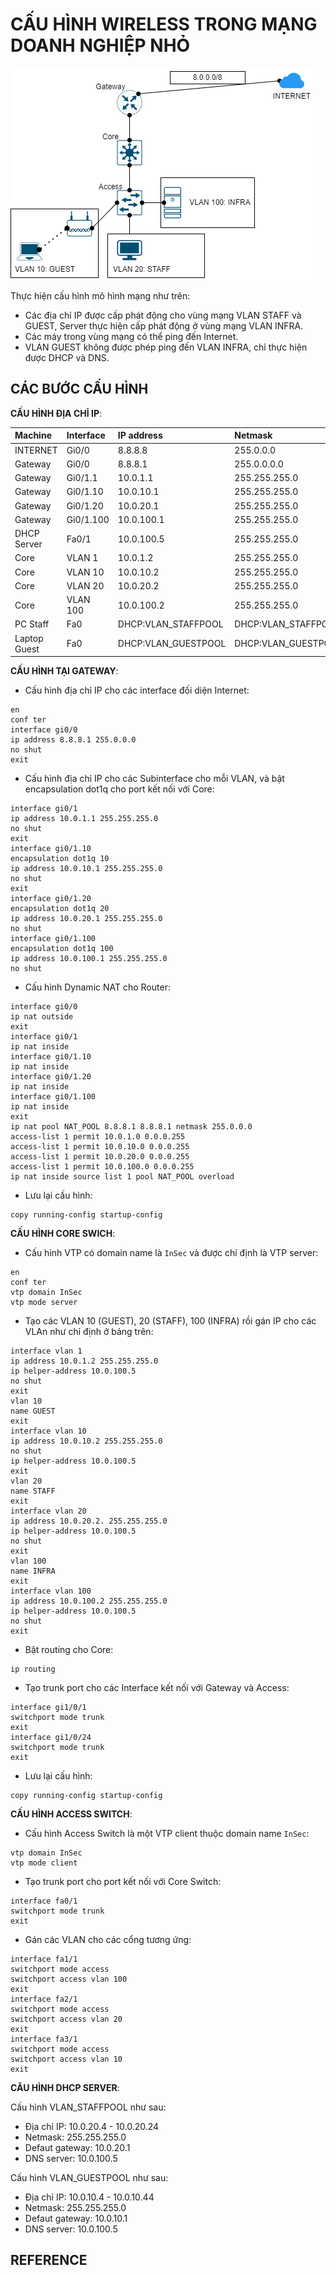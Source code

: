 # CẤU HÌNH WIRELESS TRONG MẠNG DOANH NGHIỆP NHỎ

![TOPOLOGY](./img/topology.png)

Thực hiện cấu hình mô hình mạng như trên:

- Các địa chỉ IP được cấp phát động cho vùng mạng VLAN STAFF và GUEST, Server thực hiện cấp phát động ở vùng mạng VLAN INFRA.
- Các máy trong vùng mạng có thể ping đến Internet.
- VLAN GUEST không được phép ping đến VLAN INFRA, chỉ thực hiện được DHCP và DNS.

## CÁC BƯỚC CẤU HÌNH

**CẤU HÌNH ĐỊA CHỈ IP**:

|Machine|Interface|IP address|Netmask|Gateway|
|:------|:--------|:---------|:------|:------|
|INTERNET|Gi0/0|8.8.8.8|255.0.0.0|#|
|Gateway|Gi0/0|8.8.8.1|255.0.0.0.0|#|
|Gateway|Gi0/1.1|10.0.1.1|255.255.255.0|#|
|Gateway|Gi0/1.10|10.0.10.1|255.255.255.0|#|
|Gateway|Gi0/1.20|10.0.20.1|255.255.255.0|#|
|Gateway|Gi0/1.100|10.0.100.1|255.255.255.0|#|
|DHCP Server|Fa0/1|10.0.100.5|255.255.255.0|10.0.100.1|
|Core|VLAN 1|10.0.1.2|255.255.255.0|#|
|Core|VLAN 10|10.0.10.2|255.255.255.0|#|
|Core|VLAN 20|10.0.20.2|255.255.255.0|#|
|Core|VLAN 100|10.0.100.2|255.255.255.0|#|
|PC Staff|Fa0|DHCP:VLAN_STAFFPOOL|DHCP:VLAN_STAFFPOOL|DHCP:VLAN_STAFFPOOL|
|Laptop Guest|Fa0|DHCP:VLAN_GUESTPOOL|DHCP:VLAN_GUESTPOOL|DHCP:VLAN_GUESTPOOL|

**CẤU HÌNH TẠI GATEWAY**:

- Cấu hình địa chỉ IP cho các interface đối diện Internet:

```
en
conf ter
interface gi0/0
ip address 8.8.8.1 255.0.0.0
no shut
exit
```

- Cấu hình địa chỉ IP cho các Subinterface cho mỗi VLAN, và bật encapsulation dot1q cho port kết nối với Core:

```
interface gi0/1
ip address 10.0.1.1 255.255.255.0
no shut
exit
interface gi0/1.10
encapsulation dot1q 10
ip address 10.0.10.1 255.255.255.0
no shut
exit
interface gi0/1.20
encapsulation dot1q 20
ip address 10.0.20.1 255.255.255.0
no shut
interface gi0/1.100
encapsulation dot1q 100
ip address 10.0.100.1 255.255.255.0
no shut
```

- Cấu hình Dynamic NAT cho Router:

```
interface gi0/0
ip nat outside
exit
interface gi0/1
ip nat inside
interface gi0/1.10
ip nat inside
interface gi0/1.20
ip nat inside
interface gi0/1.100
ip nat inside
exit
ip nat pool NAT_POOL 8.8.8.1 8.8.8.1 netmask 255.0.0.0
access-list 1 permit 10.0.1.0 0.0.0.255
access-list 1 permit 10.0.10.0 0.0.0.255
access-list 1 permit 10.0.20.0 0.0.0.255
access-list 1 permit 10.0.100.0 0.0.0.255
ip nat inside source list 1 pool NAT_POOL overload
```

- Lưu lại cấu hình:

```
copy running-config startup-config
```

**CẤU HÌNH CORE SWICH**:

- Cấu hình VTP có domain name là `InSec` và được chỉ định là VTP server:

```
en
conf ter
vtp domain InSec
vtp mode server
```

- Tạo các VLAN 10 (GUEST), 20 (STAFF), 100 (INFRA) rồi gán IP cho các VLAn như chỉ định ở bảng trên:

```
interface vlan 1
ip address 10.0.1.2 255.255.255.0
ip helper-address 10.0.100.5
no shut
exit
vlan 10
name GUEST
exit
interface vlan 10
ip address 10.0.10.2 255.255.255.0
no shut
ip helper-address 10.0.100.5
exit
vlan 20
name STAFF
exit
interface vlan 20
ip address 10.0.20.2. 255.255.255.0
ip helper-address 10.0.100.5
no shut
exit
vlan 100
name INFRA
exit
interface vlan 100
ip address 10.0.100.2 255.255.255.0
ip helper-address 10.0.100.5
no shut
exit
```

- Bật routing cho Core:

```
ip routing
```

- Tạo trunk port cho các Interface kết nối với Gateway và Access:

```
interface gi1/0/1
switchport mode trunk
exit
interface gi1/0/24
switchport mode trunk
exit
```

- Lưu lại cấu hình:

```
copy running-config startup-config
```

**CẤU HÌNH ACCESS SWITCH**:

- Cấu hình Access Switch là một VTP client thuộc domain name `InSec`:

```
vtp domain InSec
vtp mode client
```

- Tạo trunk port cho port kết nối với Core Switch:

```
interface fa0/1
switchport mode trunk
exit
```

- Gán các VLAN cho các cổng tương ứng:

```
interface fa1/1
switchport mode access
switchport access vlan 100
exit
interface fa2/1
switchport mode access
switchport access vlan 20
exit
interface fa3/1
switchport mode access
switchport access vlan 10
exit
```

**CÂU HÌNH DHCP SERVER**:

Cấu hình VLAN_STAFFPOOL như sau:

- Địa chỉ IP: 10.0.20.4 - 10.0.20.24
- Netmask: 255.255.255.0
- Defaut gateway: 10.0.20.1
- DNS server: 10.0.100.5

Cấu hình VLAN_GUESTPOOL như sau:

- Địa chỉ IP: 10.0.10.4 - 10.0.10.44
- Netmask: 255.255.255.0
- Defaut gateway: 10.0.10.1
- DNS server: 10.0.100.5

## REFERENCE
